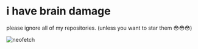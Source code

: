 # i have brain damage
please ignore all of my repositories. (unless you want to star them 😳😳😳)

![neofetch](https://i.ibb.co/P6kzYXS/neocum.png)
